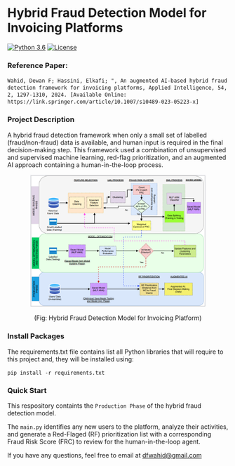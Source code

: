 # Hybrid Fraud Detection Model for Invoicing Platforms

[![Python 3.6](https://img.shields.io/badge/python-3.6-blue.svg)](https://www.python.org/downloads/release/python-360/) 
[![License](https://img.shields.io/badge/License-Apache_2.0-blue.svg)](https://opensource.org/licenses/Apache-2.0)

### Reference Paper: 
```
Wahid, Dewan F; Hassini, Elkafi; ", An augmented AI-based hybrid fraud detection framework for invoicing platforms, Applied Intelligence, 54, 2, 1297-1310, 2024. [Available Online: https://link.springer.com/article/10.1007/s10489-023-05223-x]
```

### Project Description
A hybrid fraud detection framework when only a small set of labelled (fraud/non-fraud) data is available, and human input is required in the final decision-making step. This framework used a combination of unsupervised and supervised machine learning, red-flag prioritization, and an augmented AI approach containing a human-in-the-loop process.

<p align="center"><img src="fig/fraud_process.png" width="400"> </p> 
<p align="center"> (Fig: Hybrid Fraud Detection Model for Invoicing Platform) </p>  

### Install Packages 
The requirements.txt file contains list all Python libraries that will require to this project and, they will be installed using:

```
pip install -r requirements.txt
```


### Quick Start

This respository containts the `Production Phase` of the hybrid fraud detection model.

The `main.py` identifies any new users to the platform, analyze their activities, and generate a Red-Flaged (RF) prioritization list with a corresponding Fraud Risk Score (FRC) to review for the human-in-the-loop agent. 



If you have any questions, feel free to email at dfwahid@gmail.com 
